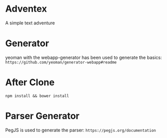 # Adventex
A simple text adventure

# Generator
yeoman with the webapp-generator has been used to generate the basics:
`https://github.com/yeoman/generator-webapp#readme`

# After Clone
`npm install && bower install`

# Parser Generator
PegJS is used to generate the parser:
`https://pegjs.org/documentation`